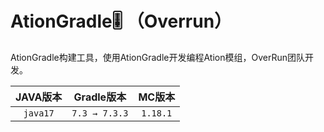 # AtionGradle🎚 （Overrun）

AtionGradle构建工具，使用AtionGradle开发编程Ation模组，OverRun团队开发。


| JAVA版本 | Gradle版本 | MC版本 |
| :-: | :-: | :-: |
| `java17` | `7.3 → 7.3.3` | `1.18.1` | 
